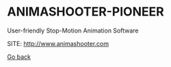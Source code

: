 # ANIMASHOOTER-PIONEER
 
 User-friendly Stop-Motion Animation Software
 
 SITE: http://www.animashooter.com

 [Go back](./)
